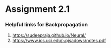 # Assignment 2.1


### Helpful links for Backpropagation

1. https://sudeepraja.github.io/Neural/
2. https://www.ics.uci.edu/~pjsadows/notes.pdf
